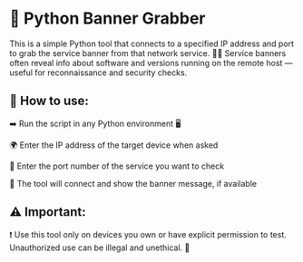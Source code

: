 # 🐍 Python Banner Grabber
This is a simple Python tool that connects to a specified IP address and port to grab the service banner from that network service. 🕵️‍♂️ Service banners often reveal info about software and versions running on the remote host — useful for reconnaissance and security checks.

## 🚀 How to use:
➡️ Run the script in any Python environment 🖥️

🌍 Enter the IP address of the target device when asked

🔌 Enter the port number of the service you want to check

💬 The tool will connect and show the banner message, if available

## ⚠️ Important:
❗ Use this tool only on devices you own or have explicit permission to test. Unauthorized use can be illegal and unethical. 🚫


